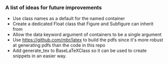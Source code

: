 ### A list of ideas for future improvements

- Use class names as a default for the named container
- Create a dedicated Float class that Figure and Subfigure can inherit from
- Allow the data keyword argument of containers to be a single argument
- Use https://github.com/mbr/latex to build the pdfs since it's more robust at
    generating pdfs than the code in this repo
- Add generate_tex to BaseLaTeXClass so it can be used to create snippets in an
    easier way.

